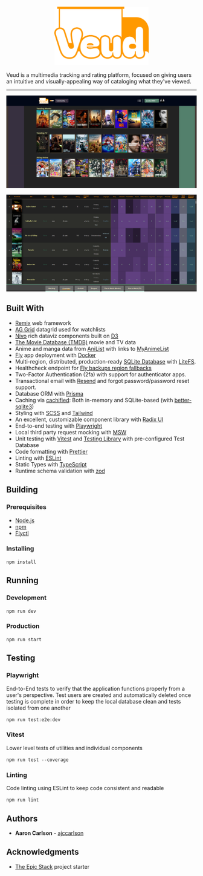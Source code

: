 <p align="center">
  <a href="https://www.veud.net/">
    <img src="app/components/ui/icons/logoV3.webp" alt="Veud Logo" width="250">
  </a>
</p>

Veud is a multimedia tracking and rating platform, focused on giving users an intuitive and visually-appealing way of cataloging what they've viewed.

---

<p align="center">
  <a href="https://www.veud.net/">
    <img src="public/img/home.png" alt="Veud Homepage">
  </a>
</p>

<p align="center">
  <a href="https://www.veud.net/lists/acarlson9000/liveaction/completed">
    <img src="public/img/watchlist.png" alt="Example Watchlist">
  </a>
</p>

## Built With

* [Remix](https://remix.run/) web framework
* [AG Grid](https://www.ag-grid.com/) datagrid used for watchlists
* [Nivo](https://nivo.rocks/) rich dataviz components built on [D3](https://d3js.org/)
* [The Movie Database (TMDB)](https://www.themoviedb.org/) movie and TV data
* Anime and manga data from [AniList](https://anilist.co/) with links to [MyAnimeList](http://myanimelist.net/)
* [Fly](https://maven.apache.org/) app deployment with [Docker](https://www.docker.com/)
* Multi-region, distributed, production-ready
  [SQLite Database](https://sqlite.org/) with
  [LiteFS](https://fly.io/docs/litefs/).
* Healthcheck endpoint for
  [Fly backups region fallbacks](https://fly.io/docs/reference/configuration/#services-http_checks)
* Two-Factor Authentication (2fa) with support for authenticator apps.
* Transactional email with [Resend](https://resend.com/) and forgot
  password/password reset support.
* Database ORM with [Prisma](https://prisma.io/)
* Caching via [cachified](https://npm.im/@epic-web/cachified): Both in-memory
  and SQLite-based (with
  [better-sqlite3](https://github.com/WiseLibs/better-sqlite3))
* Styling with [SCSS](https://sass-lang.com/) and [Tailwind](https://tailwindcss.com/)
* An excellent, customizable component library with
  [Radix UI](https://www.radix-ui.com/)
* End-to-end testing with [Playwright](https://playwright.dev/)
* Local third party request mocking with [MSW](https://mswjs.io/)
* Unit testing with [Vitest](https://vitest.dev/) and
  [Testing Library](https://testing-library.com/) with pre-configured Test
  Database
* Code formatting with [Prettier](https://prettier.io/)
* Linting with [ESLint](https://eslint.org/)
* Static Types with [TypeScript](https://typescriptlang.org/)
* Runtime schema validation with [zod](https://zod.dev/) 

## Building

### Prerequisites

* [Node.js](https://nodejs.org/)
* [npm](https://www.npmjs.com/)
* [Flyctl](https://fly.io/docs/flyctl/install/)

### Installing

```
npm install
```

## Running

### Development
```
npm run dev
```

### Production
```
npm run start
```

## Testing

### Playwright

End-to-End tests to verify that the application functions properly from a user's perspective. Test users are created and automatically deleted once testing is complete in order to keep the local database clean and tests isolated from one another

```
npm run test:e2e:dev
```

### Vitest

Lower level tests of utilities and individual components

```
npm run test --coverage
```

### Linting

Code linting using ESLint to keep code consistent and readable

```
npm run lint
```

## Authors

* **Aaron Carlson** - [ajccarlson](https://github.com/ajccarlson)

## Acknowledgments

* [The Epic Stack](https://github.com/epicweb-dev/epic-stack) project starter